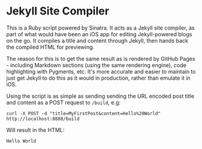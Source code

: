 Jekyll Site Compiler
===

This is a Ruby script powered by Sinatra. It acts as a Jekyll site compiler, as part of what would have been an iOS app for editing Jekyll-powered blogs on the go. It compiles a title and content through Jekyll, then hands back the compiled HTML for previewing.

The reason for this is to get the same result as is rendered by GitHub Pages - including Markdown sections (using the same rendering engine), code highlighting with Pygments, etc. It's more accurate and easier to maintain to just get Jekyll to do this as it would in production, rather than emulate it in iOS.

Using the script is as simple as sending sending the URL encoded post title and content as a POST request to `/build`, e.g:

	curl -X POST -d "title=MyFirstPost&content=Hello%20World" http://localhost:8888/build

Will result in the HTML:

	Hello World
